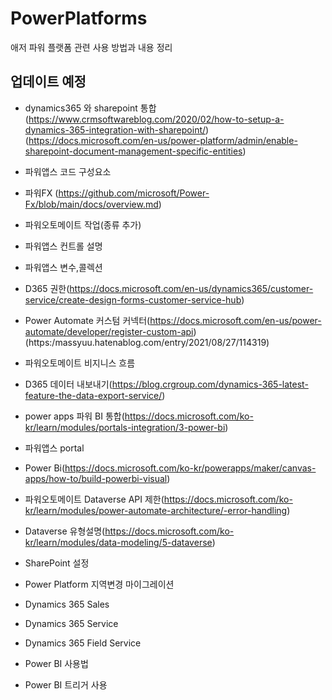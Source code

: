 # PowerPlatforms
애저 파워 플랫폼 관련 사용 방법과 내용 정리


## 업데이트 예정

- dynamics365 와 sharepoint 통합(https://www.crmsoftwareblog.com/2020/02/how-to-setup-a-dynamics-365-integration-with-sharepoint/)(https://docs.microsoft.com/en-us/power-platform/admin/enable-sharepoint-document-management-specific-entities)

- 파워앱스 코드 구성요소

- 파워FX (https://github.com/microsoft/Power-Fx/blob/main/docs/overview.md)

- 파워오토메이트 작업(종류 추가)

- 파워앱스 컨트롤 설명

- 파워앱스 변수,콜렉션

- D365 권한(https://docs.microsoft.com/en-us/dynamics365/customer-service/create-design-forms-customer-service-hub)

- Power Automate 커스텀 커넥터(https://docs.microsoft.com/en-us/power-automate/developer/register-custom-api)(https:/massyuu.hatenablog.com/entry/2021/08/27/114319)

- 파워오토메이트 비지니스 흐름

- D365 데이터 내보내기(https://blog.crgroup.com/dynamics-365-latest-feature-the-data-export-service/)

- power apps 파워 BI 통합(https://docs.microsoft.com/ko-kr/learn/modules/portals-integration/3-power-bi)

- 파워앱스 portal

- Power Bi(https://docs.microsoft.com/ko-kr/powerapps/maker/canvas-apps/how-to/build-powerbi-visual)

- 파워오토메이트 Dataverse API 제한(https://docs.microsoft.com/ko-kr/learn/modules/power-automate-architecture/-error-handling)

- Dataverse 유형설명(https://docs.microsoft.com/ko-kr/learn/modules/data-modeling/5-dataverse)

- SharePoint 설정

- Power Platform 지역변경 마이그레이션

- Dynamics 365 Sales

- Dynamics 365 Service

- Dynamics 365 Field Service

- Power BI 사용법

- Power BI 트리거 사용